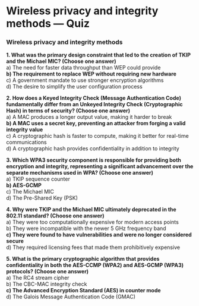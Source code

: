 # Wireless privacy and integrity methods — Quiz

### Wireless privacy and integrity methods

**1. What was the primary design constraint that led to the creation of TKIP and the Michael MIC? (Choose one answer)** \
a) The need for faster data throughput than WEP could provide \
**b) The requirement to replace WEP without requiring new hardware**\
c) A government mandate to use stronger encryption algorithms \
d) The desire to simplify the user configuration process

**2. How does a Keyed Integrity Check (Message Authentication Code) fundamentally differ from an Unkeyed Integrity Check (Cryptographic Hash) in terms of security? (Choose one answer)**\
a) A MAC produces a longer output value, making it harder to break\
**b) A MAC uses a secret key, preventing an attacker from forging a valid integrity value**\
c) A cryptographic hash is faster to compute, making it better for real-time communications \
d) A cryptographic hash provides confidentiality in addition to integrity

**3. Which WPA3 security component is responsible for providing both encryption and integrity, representing a significant advancement over the separate mechanisms used in WPA? (Choose one answer)**\
a) TKIP sequence counter\
**b) AES-GCMP**\
c) The Michael MIC\
d) The Pre-Shared Key (PSK)

**4. Why were TKIP and the Michael MIC ultimately deprecated in the 802.11 standard? (Choose one answer)**\
a) They were too computationally expensive for modern access points \
b) They were incompatible with the newer 5 GHz frequency band \
**c) They were found to have vulnerabilities and were no longer considered secure** \
d) They required licensing fees that made them prohibitively expensive

**5. What is the primary cryptographic algorithm that provides confidentiality in both the AES-CCMP (WPA2) and AES-GCMP (WPA3) protocols? (Choose one answer)**\
a) The RC4 stream cipher\
b) The CBC-MAC integrity check\
**c) The Advanced Encryption Standard (AES) in counter mode**\
d) The Galois Message Authentication Code (GMAC)

